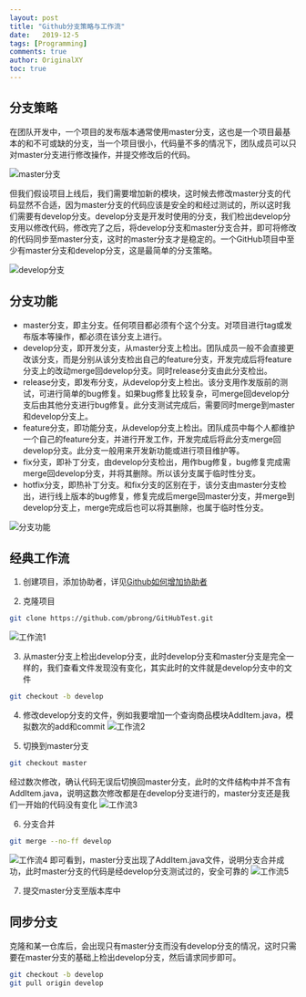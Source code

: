 ```yaml
---
layout: post
title: "Github分支策略与工作流"
date:   2019-12-5
tags: [Programming]
comments: true
author: OriginalXY
toc: true
---
```


## 分支策略

在团队开发中，一个项目的发布版本通常使用master分支，这也是一个项目最基本的和不可或缺的分支，当一个项目很小，代码量不多的情况下，团队成员可以只对master分支进行修改操作，并提交修改后的代码。 

![master分支](https://cdn.jsdelivr.net/gh/OriginalXY/originalxy.github.io/images/2019-12-5-github_workflow/master分支.png)

但我们假设项目上线后，我们需要增加新的模块，这时候去修改master分支的代码显然不合适，因为master分支的代码应该是安全的和经过测试的，所以这时我们需要有develop分支。develop分支是开发时使用的分支，我们检出develop分支用以修改代码，修改完了之后，将develop分支和master分支合并，即可将修改的代码同步至master分支，这时的master分支才是稳定的。一个GitHub项目中至少有master分支和develop分支，这是最简单的分支策略。

![develop分支](https://cdn.jsdelivr.net/gh/OriginalXY/originalxy.github.io/images/2019-12-5-github_workflow/develop分支.png)

## 分支功能

* master分支，即主分支。任何项目都必须有个这个分支。对项目进行tag或发布版本等操作，都必须在该分支上进行。
* develop分支，即开发分支，从master分支上检出。团队成员一般不会直接更改该分支，而是分别从该分支检出自己的feature分支，开发完成后将feature分支上的改动merge回develop分支。同时release分支由此分支检出。
* release分支，即发布分支，从develop分支上检出。该分支用作发版前的测试，可进行简单的bug修复。如果bug修复比较复杂，可merge回develop分支后由其他分支进行bug修复。此分支测试完成后，需要同时merge到master和develop分支上。
* feature分支，即功能分支，从develop分支上检出。团队成员中每个人都维护一个自己的feature分支，并进行开发工作，开发完成后将此分支merge回develop分支。此分支一般用来开发新功能或进行项目维护等。
* fix分支，即补丁分支，由develop分支检出，用作bug修复，bug修复完成需merge回develop分支，并将其删除。所以该分支属于临时性分支。
* hotfix分支，即热补丁分支。和fix分支的区别在于，该分支由master分支检出，进行线上版本的bug修复，修复完成后merge回master分支，并merge到develop分支上，merge完成后也可以将其删除，也属于临时性分支。

![分支功能](https://cdn.jsdelivr.net/gh/OriginalXY/originalxy.github.io/images/2019-12-5-github_workflow/分支功能.png)

## 经典工作流

1. 创建项目，添加协助者，详见[Github如何增加协助者](https://jingyan.baidu.com/article/948f5924f43f47d80ff5f9f9.html)

2. 克隆项目
```bash
git clone https://github.com/pbrong/GitHubTest.git
```
![工作流1](https://cdn.jsdelivr.net/gh/OriginalXY/originalxy.github.io/images/2019-12-5-github_workflow/工作流1.png)

3. 从master分支上检出develop分支，此时develop分支和master分支是完全一样的，我们查看文件发现没有变化，其实此时的文件就是develop分支中的文件
```bash
git checkout -b develop
```

4. 修改develop分支的文件，例如我要增加一个查询商品模块AddItem.java，模拟数次的add和commit
![工作流2](https://cdn.jsdelivr.net/gh/OriginalXY/originalxy.github.io/images/2019-12-5-github_workflow/工作流2.png)

5. 切换到master分支
```bash
git checkout master
```
经过数次修改，确认代码无误后切换回master分支，此时的文件结构中并不含有AddItem.java，说明这数次修改都是在develop分支进行的，master分支还是我们一开始的代码没有变化
![工作流3](https://cdn.jsdelivr.net/gh/OriginalXY/originalxy.github.io/images/2019-12-5-github_workflow/工作流3.png)

6. 分支合并
```bash
git merge --no-ff develop
```
![工作流4](https://cdn.jsdelivr.net/gh/OriginalXY/originalxy.github.io/images/2019-12-5-github_workflow/工作流4.png)
即可看到，master分支出现了AddItem.java文件，说明分支合并成功，此时master分支的代码是经develop分支测试过的，安全可靠的
![工作流5](https://cdn.jsdelivr.net/gh/OriginalXY/originalxy.github.io/images/2019-12-5-github_workflow/工作流5.png)

7. 提交master分支至版本库中

## 同步分支
克隆和某一仓库后，会出现只有master分支而没有develop分支的情况，这时只需要在master分支的基础上检出develop分支，然后请求同步即可。
```bash
git checkout -b develop
git pull origin develop
```